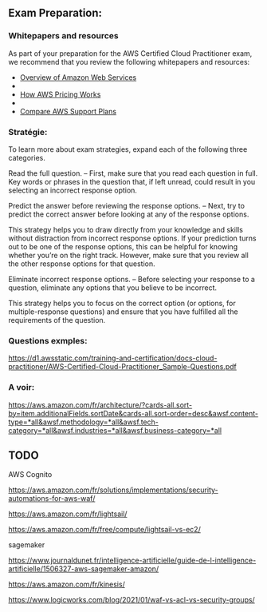 ## Exam Preparation:

### Whitepapers and resources

As part of your preparation for the AWS Certified Cloud Practitioner exam, we recommend that you review the following whitepapers and resources:

- [Overview of Amazon Web Services](https://d1.awsstatic.com/whitepapers/aws-overview.pdf)
- 
- [How AWS Pricing Works](https://docs.aws.amazon.com/whitepapers/latest/how-aws-pricing-works/abstract-and-introduction.html)
- 
- [Compare AWS Support Plans](https://aws.amazon.com/premiumsupport/plans/)

### Stratégie:

To learn more about exam strategies, expand each of the following three categories.


Read the full question.
–
First, make sure that you read each question in full. Key words or phrases in the question that, if left unread, could result in you selecting an incorrect response option.


Predict the answer before reviewing the response options.
–
Next, try to predict the correct answer before looking at any of the response options. 



This strategy helps you to draw directly from your knowledge and skills without distraction from incorrect response options. If your prediction turns out to be one of the response options, this can be helpful for knowing whether you’re on the right track. However, make sure that you review all the other response options for that question.


Eliminate incorrect response options.
–
Before selecting your response to a question, eliminate any options that you believe to be incorrect. 



This strategy helps you to focus on the correct option (or options, for multiple-response questions) and ensure that you have fulfilled all the requirements of the question.

### Questions exmples:

https://d1.awsstatic.com/training-and-certification/docs-cloud-practitioner/AWS-Certified-Cloud-Practitioner_Sample-Questions.pdf

### A voir:

https://aws.amazon.com/fr/architecture/?cards-all.sort-by=item.additionalFields.sortDate&cards-all.sort-order=desc&awsf.content-type=*all&awsf.methodology=*all&awsf.tech-category=*all&awsf.industries=*all&awsf.business-category=*all


## TODO

AWS Cognito

https://aws.amazon.com/fr/solutions/implementations/security-automations-for-aws-waf/

https://aws.amazon.com/fr/lightsail/

https://aws.amazon.com/fr/free/compute/lightsail-vs-ec2/

sagemaker

https://www.journaldunet.fr/intelligence-artificielle/guide-de-l-intelligence-artificielle/1506327-aws-sagemaker-amazon/

https://aws.amazon.com/fr/kinesis/


https://www.logicworks.com/blog/2021/01/waf-vs-acl-vs-security-groups/
